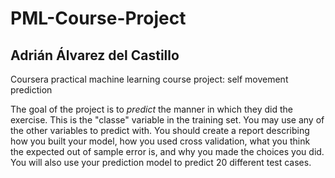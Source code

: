 # PML-Course-Project
## Adrián Álvarez del Castillo
Coursera practical machine learning course project: self movement prediction

The goal of the project is to *predict* the manner in which they did the exercise. This is the "classe" variable in the training set. You may use any of the other variables to predict with. You should create a report describing how you built your model, how you used cross validation, what you think the expected out of sample error is, and why you made the choices you did. You will also use your prediction model to predict 20 different test cases.
